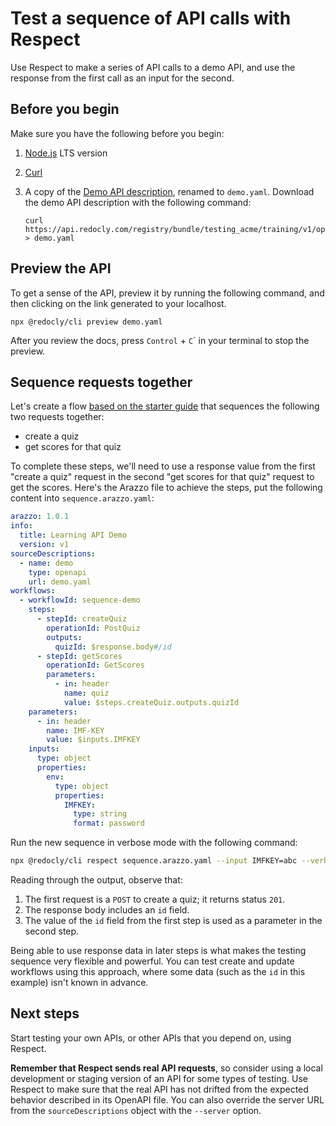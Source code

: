 # Test a sequence of API calls with Respect

Use Respect to make a series of API calls to a demo API, and use the response from the first call as an input for the second.

## Before you begin

Make sure you have the following before you begin:

1. [Node.js](https://nodejs.org/) LTS version
2. [Curl](https://curl.se/)
3. A copy of the [Demo API description](https://api.redocly.com/registry/bundle/testing_acme/training/v1/openapi.yaml), renamed to `demo.yaml`.
   Download the demo API description with the following command:

   ```shell
   curl https://api.redocly.com/registry/bundle/testing_acme/training/v1/openapi.yaml > demo.yaml
   ```

## Preview the API

To get a sense of the API, preview it by running the following command, and then clicking on the link generated to your localhost.

```shell
npx @redocly/cli preview demo.yaml
```

After you review the docs, press <kbd>`Control`</kbd> + <kbd>`C`</kbd>` in your terminal to stop the preview.

## Sequence requests together

Let's create a flow [based on the starter guide](./run-generated-tests.md) that sequences the following two requests together:

- create a quiz
- get scores for that quiz

To complete these steps, we'll need to use a response value from the first "create a quiz" request in the second "get scores for that quiz" request to get the scores.
Here's the Arazzo file to achieve the steps, put the following content into `sequence.arazzo.yaml`:

```yaml {% title="sequence.arazzo.yaml" %}
arazzo: 1.0.1
info:
  title: Learning API Demo
  version: v1
sourceDescriptions:
  - name: demo
    type: openapi
    url: demo.yaml
workflows:
  - workflowId: sequence-demo
    steps:
      - stepId: createQuiz
        operationId: PostQuiz
        outputs:
          quizId: $response.body#/id
      - stepId: getScores
        operationId: GetScores
        parameters:
          - in: header
            name: quiz
            value: $steps.createQuiz.outputs.quizId
    parameters:
      - in: header
        name: IMF-KEY
        value: $inputs.IMFKEY
    inputs:
      type: object
      properties:
        env:
          type: object
          properties:
            IMFKEY:
              type: string
              format: password

```

Run the new sequence in verbose mode with the following command:

```sh
npx @redocly/cli respect sequence.arazzo.yaml --input IMFKEY=abc --verbose
```

Reading through the output, observe that:

1. The first request is a `POST` to create a quiz; it returns status `201`.
1. The response body includes an `id` field.
1. The value of the `id` field from the first step is used as a parameter in the second step.

Being able to use response data in later steps is what makes the testing sequence very flexible and powerful.
You can test create and update workflows using this approach, where some data (such as the `id` in this example) isn't known in advance.

## Next steps

Start testing your own APIs, or other APIs that you depend on, using Respect.

**Remember that Respect sends real API requests**, so consider using a local development or staging version of an API for some types of testing.
Use Respect to make sure that the real API has not drifted from the expected behavior described in its OpenAPI file.
You can also override the server URL from the `sourceDescriptions` object with the `--server` option.
